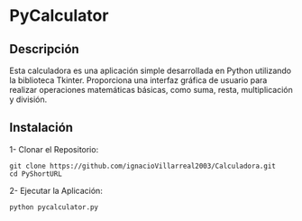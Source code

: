 # PyCalculator

## Descripción
Esta calculadora es una aplicación simple desarrollada en Python utilizando la biblioteca Tkinter. Proporciona una interfaz gráfica de usuario para realizar operaciones matemáticas básicas, como suma, resta, multiplicación y división.

## Instalación
1- Clonar el Repositorio: 

```
git clone https://github.com/ignacioVillarreal2003/Calculadora.git 
cd PyShortURL
```

2- Ejecutar la Aplicación: 

```
python pycalculator.py
```
